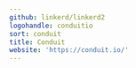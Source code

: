 ```yaml
---
github: linkerd/linkerd2
logohandle: conduitio
sort: conduit
title: Conduit
website: 'https://conduit.io/'
---
```

